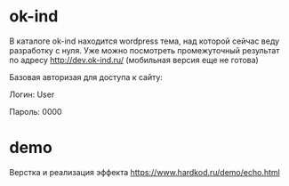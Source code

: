  # ok-ind
 В каталоге ok-ind находится wordpress тема, над которой сейчас веду разработку с нуля.
 Уже можно посмотреть промежуточный результат по адресу http://dev.ok-ind.ru/ (мобильная версия еще не готова)
 
 Базовая авторизая для доступа к сайту:
 
Логин: User
 
Пароль: 0000
 
 
 
 # demo
 Верстка и реализация эффекта https://www.hardkod.ru/demo/echo.html
